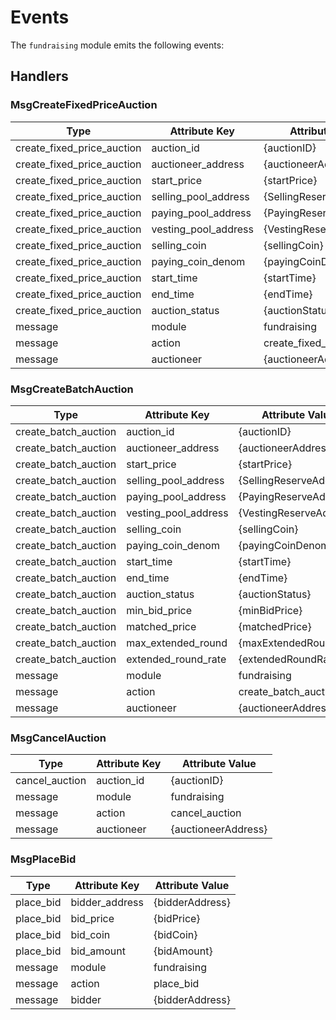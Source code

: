 <!-- order: 7 -->

# Events

The `fundraising` module emits the following events:

## Handlers

### MsgCreateFixedPriceAuction

| Type                       | Attribute Key         | Attribute Value            |
| -------------------------- | --------------------- | -------------------------- |
| create_fixed_price_auction | auction_id            | {auctionID}                |
| create_fixed_price_auction | auctioneer_address    | {auctioneerAddress}        |
| create_fixed_price_auction | start_price           | {startPrice}               |
| create_fixed_price_auction | selling_pool_address  | {SellingReserveAddress}    |
| create_fixed_price_auction | paying_pool_address   | {PayingReserveAddress}     |
| create_fixed_price_auction | vesting_pool_address  | {VestingReserveAddress}    |
| create_fixed_price_auction | selling_coin          | {sellingCoin}              |
| create_fixed_price_auction | paying_coin_denom     | {payingCoinDenom}          |
| create_fixed_price_auction | start_time            | {startTime}                |
| create_fixed_price_auction | end_time              | {endTime}                  |
| create_fixed_price_auction | auction_status        | {auctionStatus}            |
| message                    | module                | fundraising                |
| message                    | action                | create_fixed_price_auction |
| message                    | auctioneer            | {auctioneerAddress}        |

### MsgCreateBatchAuction

| Type                      | Attribute Key        | Attribute Value            |  
| ------------------------- | -------------------- | -------------------------- |
| create_batch_auction      | auction_id           | {auctionID}                |
| create_batch_auction      | auctioneer_address   | {auctioneerAddress}        |
| create_batch_auction      | start_price          | {startPrice}               |
| create_batch_auction      | selling_pool_address | {SellingReserveAddress}    |
| create_batch_auction      | paying_pool_address  | {PayingReserveAddress}     |
| create_batch_auction      | vesting_pool_address | {VestingReserveAddress}    |
| create_batch_auction      | selling_coin         | {sellingCoin}              |
| create_batch_auction      | paying_coin_denom    | {payingCoinDenom}          |
| create_batch_auction      | start_time           | {startTime}                |
| create_batch_auction      | end_time             | {endTime}                  |
| create_batch_auction      | auction_status       | {auctionStatus}            |
| create_batch_auction      | min_bid_price        | {minBidPrice}              |
| create_batch_auction      | matched_price        | {matchedPrice}             |
| create_batch_auction      | max_extended_round   | {maxExtendedRound}         |
| create_batch_auction      | extended_round_rate  | {extendedRoundRate}        |
| message                   | module               | fundraising                |
| message                   | action               | create_batch_auction       |
| message                   | auctioneer           | {auctioneerAddress}        | 



### MsgCancelAuction

| Type           | Attribute Key | Attribute Value     |
| -------------- | ------------- | ------------------- |
| cancel_auction | auction_id    | {auctionID}         |
| message        | module        | fundraising         |
| message        | action        | cancel_auction      |
| message        | auctioneer    | {auctioneerAddress} | 

### MsgPlaceBid

| Type      | Attribute Key  | Attribute Value |
| --------- | -------------- | --------------- |
| place_bid | bidder_address | {bidderAddress} |
| place_bid | bid_price      | {bidPrice}      |
| place_bid | bid_coin       | {bidCoin}       |
| place_bid | bid_amount     | {bidAmount}     |
| message   | module         | fundraising     |
| message   | action         | place_bid       |
| message   | bidder         | {bidderAddress} | 
